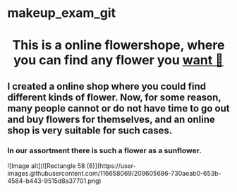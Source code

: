 # makeup_exam_git
<h1 align="center">This is a online flowershope, where you can find any flower you <a href=" target="_blank">want 🌺</a> 
  <h2>I created a online shop where you could find different kinds of flower. Now, for some reason, many people cannot or do not have time to go out and buy flowers for themselves, and an online shop is very suitable for such cases. </h2>
  <h3>In our assortment there is such a flower as a sunflower.</h3>
  ![Image alt](![Rectangle 58 (6)](https://user-images.githubusercontent.com/116658069/209605686-730aeab0-653b-4584-b443-9515d8a37701.png)


